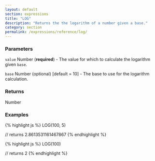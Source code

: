 ```yaml
---
layout: default
section: expressions
title: "LOG"
description: "Returns the the logarithm of a number given a base."
category: section
permalink: /expressions/reference/log/
---
```


### Parameters

`value` Number (__required__) - The value for which to calculate the logarithm given `base`.

`base` Number (optional)  [default = 10] - The base to use for the logarithm calculation.

### Returns

Number

### Examples

{% highlight js %}
LOG(100, 5)

// returns 2.8613531161467867
{% endhighlight %}


{% highlight js %}
LOG(100)

// returns 2
{% endhighlight %}